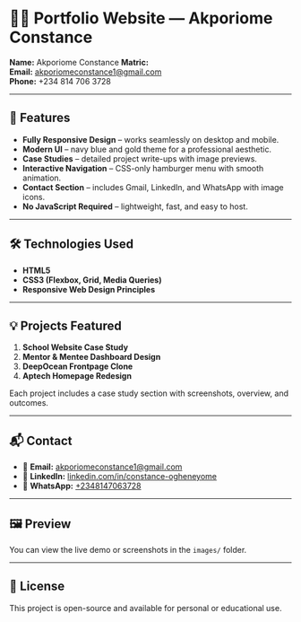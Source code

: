 # 👩‍💻 Portfolio Website — Akporiome Constance

**Name:** Akporiome Constance
**Matric:**  
**Email:** [akporiomeconstance1@gmail.com](mailto:akporiomeconstance1@gmail.com)  
**Phone:** +234 814 706 3728  

---

## 🚀 Features

- **Fully Responsive Design** – works seamlessly on desktop and mobile.  
- **Modern UI** – navy blue and gold theme for a professional aesthetic.  
- **Case Studies** – detailed project write-ups with image previews.  
- **Interactive Navigation** – CSS-only hamburger menu with smooth animation.  
- **Contact Section** – includes Gmail, LinkedIn, and WhatsApp with image icons.  
- **No JavaScript Required** – lightweight, fast, and easy to host.

---

## 🛠️ Technologies Used

- **HTML5**
- **CSS3 (Flexbox, Grid, Media Queries)**
- **Responsive Web Design Principles**

---

## 💡 Projects Featured

1. **School Website Case Study**
2. **Mentor & Mentee Dashboard Design**
3. **DeepOcean Frontpage Clone**
4. **Aptech Homepage Redesign**

Each project includes a case study section with screenshots, overview, and outcomes.

---

## 📬 Contact

- 📧 **Email:** [akporiomeconstance1@gmail.com](mailto:akporiomeconstance1@gmail.com)  
- 💼 **LinkedIn:** [linkedin.com/in/constance-ogheneyome](https://linkedin.com/in/constance-ogheneyome)  
- 💬 **WhatsApp:** [+2348147063728](https://wa.me/2348147063728)

---

## 🖼️ Preview

You can view the live demo or screenshots in the `images/` folder.

---

## 📝 License

This project is open-source and available for personal or educational use.